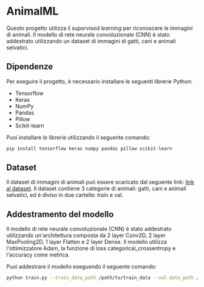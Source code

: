 # AnimalML

Questo progetto utilizza il _supervised learning_ per riconoscere le immagini di animali. Il modello di rete neurale convoluzionale (CNN) è stato addestrato utilizzando un dataset di immagini di gatti, cani e animali selvatici.

## Dipendenze

Per eseguire il progetto, è necessario installare le seguenti librerie Python:

- Tensorflow
- Keras
- NumPy
- Pandas
- Pillow
- Scikit-learn

Puoi installare le librerie utilizzando il seguente comando:

```bash
pip install tensorflow keras numpy pandas pillow scikit-learn
```
## Dataset

Il dataset di immagini di animali può essere scaricato dal seguente link: [link al dataset](https://www.kaggle.com/datasets/andrewmvd/animal-faces). Il dataset contiene 3 categorie di animali: gatti, cani e animali selvatici, ed è diviso in due cartelle: train e val.

## Addestramento del modello

Il modello di rete neurale convoluzionale (CNN) è stato addestrato utilizzando un'architettura composta da 2 layer Conv2D, 2 layer MaxPooling2D, 1 layer Flatten e 2 layer Dense. Il modello utilizza l'ottimizzatore Adam, la funzione di loss categorical_crossentropy e l'accuracy come metrica.

Puoi addestrare il modello eseguendo il seguente comando:

```bash
python train.py --train_data_path /path/to/train_data --val_data_path /path/to/val_data --num_classes 3 --epochs 10 --batch_size 32 --output_model_path /path/to/output/model
```
